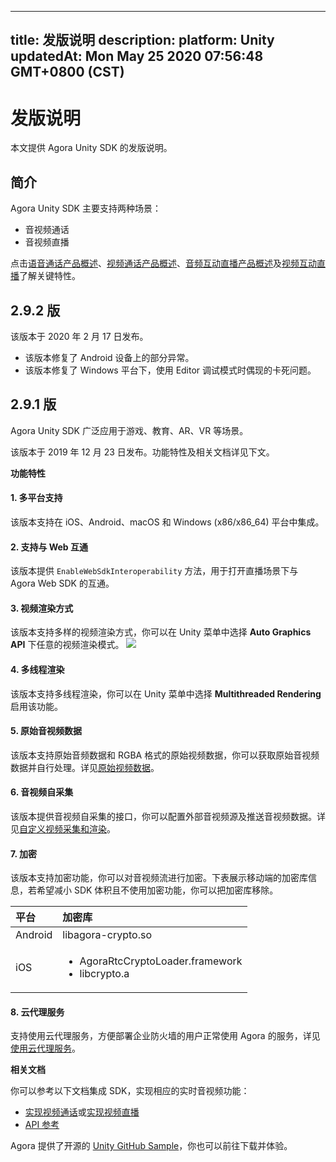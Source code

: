 
---
title: 发版说明
description: 
platform: Unity
updatedAt: Mon May 25 2020 07:56:48 GMT+0800 (CST)
---
# 发版说明
本文提供 Agora Unity SDK 的发版说明。

## 简介
 
Agora Unity SDK 主要支持两种场景：
 
- 音视频通话
- 音视频直播
 
点击[语音通话产品概述](../../cn/Interactive%20Broadcast/product_voice.md)、[视频通话产品概述](../../cn/Interactive%20Broadcast/product_video.md)、[音频互动直播产品概述](../../cn/Interactive%20Broadcast/product_live_audio.md)及[视频互动直播](../../cn/Interactive%20Broadcast/product_live.md)了解关键特性。

## **2.9.2 版**

该版本于 2020 年 2 月 17 日发布。

- 该版本修复了 Android 设备上的部分异常。
- 该版本修复了 Windows 平台下，使用 Editor 调试模式时偶现的卡死问题。

## **2.9.1 版**

Agora Unity SDK 广泛应用于游戏、教育、AR、VR 等场景。

该版本于 2019 年 12 月 23 日发布。功能特性及相关文档详见下文。

**功能特性**

#### 1. 多平台支持

该版本支持在 iOS、Android、macOS 和 Windows (x86/x86_64) 平台中集成。

#### 2. 支持与 Web 互通

该版本提供 `EnableWebSdkInteroperability` 方法，用于打开直播场景下与 Agora Web SDK 的互通。

#### 3. 视频渲染方式

该版本支持多样的视频渲染方式，你可以在 Unity 菜单中选择 **Auto Graphics API** 下任意的视频渲染模式。
![](https://web-cdn.agora.io/docs-files/1576826628073)

#### 4. 多线程渲染

该版本支持多线程渲染，你可以在 Unity 菜单中选择 **Multithreaded Rendering** 启用该功能。

#### 5. 原始音视频数据

该版本支持原始音频数据和 RGBA 格式的原始视频数据，你可以获取原始音视频数据并自行处理。详见[原始视频数据](../../cn/Interactive%20Broadcast/raw_data_video_unity.md)。

#### 6. 音视频自采集

该版本提供音视频自采集的接口，你可以配置外部音视频源及推送音视频数据。详见[自定义视频采集和渲染](../../cn/Interactive%20Broadcast/custom_video_unity.md)。

#### 7. 加密

该版本支持加密功能，你可以对音视频流进行加密。下表展示移动端的加密库信息，若希望减小 SDK 体积且不使用加密功能，你可以把加密库移除。

   | 平台    | 加密库                                     |
   | :------ | :----------------------------------------- |
   | Android | libagora-crypto.so                         |
   | iOS     | <ul><li>AgoraRtcCryptoLoader.framework <li>libcrypto.a</li></ul> |

#### 8. 云代理服务

支持使用云代理服务，方便部署企业防火墙的用户正常使用 Agora 的服务，详见[使用云代理服务](../../cn/Interactive%20Broadcast/cloudproxy_unity.md)。

**相关文档**

你可以参考以下文档集成 SDK，实现相应的实时音视频功能：

- [实现视频通话](https://docs.agora.io/cn/Video/start_call_unity?platform=Unity)或[实现视频直播](https://docs.agora.io/cn/Interactive%20Broadcast/start_live_unity?platform=Unity)
- [API 参考](https://docs.agora.io/cn/Interactive%20Broadcast/API%20Reference/unity/index.html)

Agora 提供了开源的 [Unity GitHub Sample](https://github.com/AgoraIO/Agora-Unity-Quickstart/tree/master/video/Hello-Video-Unity-Agora)，你也可以前往下载并体验。
